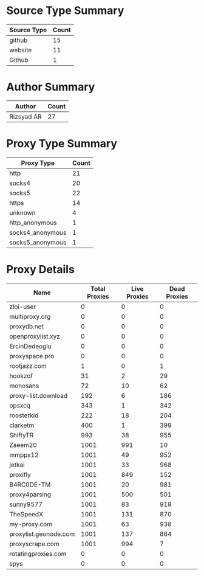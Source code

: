# Source Type Summary

| Source Type | Count |
|-------------|-------|
| github | 15 |
| website | 11 |
| Github | 1 |


# Author Summary

| Author | Count |
|--------|-------|
| Rizsyad AR | 27 |


# Proxy Type Summary

| Proxy Type | Count |
|------------|-------|
| http | 21 |
| socks4 | 20 |
| socks5 | 22 |
| https | 14 |
| unknown | 4 |
| http_anonymous | 1 |
| socks4_anonymous | 1 |
| socks5_anonymous | 1 |


# Proxy Details

| Name | Total Proxies | Live Proxies | Dead Proxies |
|------|---------------|--------------|---------------|
| zloi-user | 0 | 0 | 0 |
| multiproxy.org | 0 | 0 | 0 |
| proxydb.net | 0 | 0 | 0 |
| openproxylist.xyz | 0 | 0 | 0 |
| ErcinDedeoglu | 0 | 0 | 0 |
| proxyspace.pro | 0 | 0 | 0 |
| rootjazz.com | 1 | 0 | 1 |
| hookzof | 31 | 2 | 29 |
| monosans | 72 | 10 | 62 |
| proxy-list.download | 192 | 6 | 186 |
| opsxcq | 343 | 1 | 342 |
| roosterkid | 222 | 18 | 204 |
| clarketm | 400 | 1 | 399 |
| ShiftyTR | 993 | 38 | 955 |
| Zaeem20 | 1001 | 991 | 10 |
| mmppx12 | 1001 | 49 | 952 |
| jetkai | 1001 | 33 | 968 |
| proxifly | 1001 | 849 | 152 |
| B4RC0DE-TM | 1001 | 20 | 981 |
| proxy4parsing | 1001 | 500 | 501 |
| sunny9577 | 1001 | 83 | 918 |
| TheSpeedX | 1001 | 131 | 870 |
| my-proxy.com | 1001 | 63 | 938 |
| proxylist.geonode.com | 1001 | 137 | 864 |
| proxyscrape.com | 1001 | 994 | 7 |
| rotatingproxies.com | 0 | 0 | 0 |
| spys | 0 | 0 | 0 |
